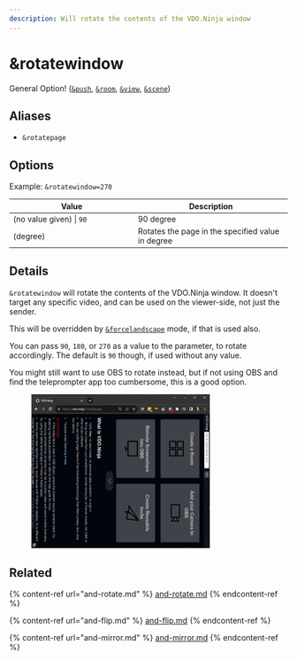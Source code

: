 ```yaml
---
description: Will rotate the contents of the VDO.Ninja window
---
```


# \&rotatewindow

General Option! ([`&push`](../../source-settings/push.md), [`&room`](../../general-settings/room.md), [`&view`](../view-parameters/view.md), [`&scene`](../view-parameters/scene.md))

## Aliases

* `&rotatepage`

## Options

Example: `&rotatewindow=270`

<table><thead><tr><th width="212">Value</th><th>Description</th></tr></thead><tbody><tr><td>(no value given) | <code>90</code></td><td>90 degree</td></tr><tr><td>(degree)</td><td>Rotates the page in the specified value in degree</td></tr></tbody></table>

## Details

`&rotatewindow` will rotate the contents of the VDO.Ninja window. It doesn't target any specific video, and can be used on the viewer-side, not just the sender.

This will be overridden by [`&forcelandscape`](../mobile-parameters/and-forcelandscape.md) mode, if that is used also.

You can pass `90`, `180`, or `270` as a value to the parameter, to rotate accordingly. The default is `90` though, if used without any value.

You might still want to use OBS to rotate instead, but if not using OBS and find the teleprompter app too cumbersome, this is a good option.

<div align="left">

<figure><img src="../../.gitbook/assets/image (1) (1) (1) (1) (1) (1) (1) (1) (1) (1) (1) (1) (1) (1) (1).png" alt="" width="323"><figcaption></figcaption></figure>

</div>

## Related

{% content-ref url="and-rotate.md" %}
[and-rotate.md](and-rotate.md)
{% endcontent-ref %}

{% content-ref url="and-flip.md" %}
[and-flip.md](and-flip.md)
{% endcontent-ref %}

{% content-ref url="and-mirror.md" %}
[and-mirror.md](and-mirror.md)
{% endcontent-ref %}
